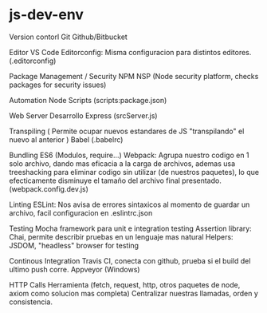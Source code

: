 # js-dev-env

Version contorl
    Git
    Github/Bitbucket

Editor
    VS Code
    Editorconfig: Misma configuracion para distintos editores. (.editorconfig)

Package Management / Security
    NPM
    NSP (Node security platform, checks packages for security issues)

Automation
    Node Scripts (scripts:package.json)

Web Server Desarrollo
    Express (srcServer.js)

Transpiling ( Permite ocupar nuevos estandares de JS "transpilando" el nuevo al anterior )
    Babel (.babelrc)

Bundling
    ES6 (Modulos, require...)
    Webpack:
        Agrupa nuestro codigo en 1 solo archivo, dando mas eficacia a la carga de archivos, ademas
        usa treeshacking para eliminar codigo sin utilizar (de nuestros paquetes), lo que efecticamente
        disminuye el tamaño del archivo final presentado. (webpack.config.dev.js)

Linting
    ESLint: Nos avisa de errores sintaxicos al momento de guardar un archivo, facil configuracion en .eslintrc.json

Testing
    Mocha framework para unit e integration testing
    Assertion library:
        Chai, permite describir pruebas en un lenguaje mas natural
    Helpers:
        JSDOM, "headless" browser for testing

Continous Integration
    Travis CI, conecta con github, prueba si el build del ultimo push corre.
    Appveyor (Windows)

HTTP Calls
    Herramienta (fetch, request, http, otros paquetes de node, axiom como solucion mas completa)
    Centralizar nuestras llamadas, orden y consistencia.
    